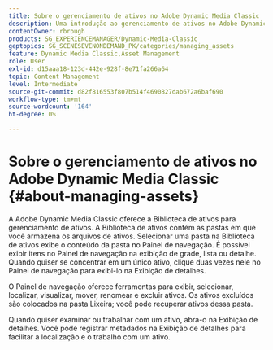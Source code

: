 ```yaml
---
title: Sobre o gerenciamento de ativos no Adobe Dynamic Media Classic
description: Uma introdução ao gerenciamento de ativos no Adobe Dynamic Media Classic
contentOwner: rbrough
products: SG_EXPERIENCEMANAGER/Dynamic-Media-Classic
geptopics: SG_SCENESEVENONDEMAND_PK/categories/managing_assets
feature: Dynamic Media Classic,Asset Management
role: User
exl-id: d15aaa18-123d-442e-928f-8e71fa266a64
topic: Content Management
level: Intermediate
source-git-commit: d82f816553f807b514f4690827dab672a6baf690
workflow-type: tm+mt
source-wordcount: '164'
ht-degree: 0%

---
```


# Sobre o gerenciamento de ativos no Adobe Dynamic Media Classic {#about-managing-assets}

A Adobe Dynamic Media Classic oferece a Biblioteca de ativos para gerenciamento de ativos. A Biblioteca de ativos contém as pastas em que você armazena os arquivos de ativos. Selecionar uma pasta na Biblioteca de ativos exibe o conteúdo da pasta no Painel de navegação. É possível exibir itens no Painel de navegação na exibição de grade, lista ou detalhe. Quando quiser se concentrar em um único ativo, clique duas vezes nele no Painel de navegação para exibi-lo na Exibição de detalhes.

O Painel de navegação oferece ferramentas para exibir, selecionar, localizar, visualizar, mover, renomear e excluir ativos. Os ativos excluídos são colocados na pasta Lixeira; você pode recuperar ativos dessa pasta.

Quando quiser examinar ou trabalhar com um ativo, abra-o na Exibição de detalhes. Você pode registrar metadados na Exibição de detalhes para facilitar a localização e o trabalho com um ativo.
